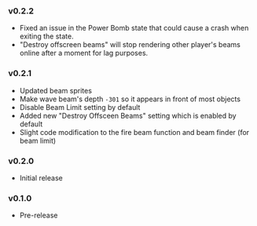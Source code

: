 ### v0.2.2
* Fixed an issue in the Power Bomb state that could cause a crash when exiting the state.
* "Destroy offscreen beams" will stop rendering other player's beams online after a moment for lag purposes.

### v0.2.1
* Updated beam sprites
* Make wave beam's depth `-301` so it appears in front of most objects
* Disable Beam Limit setting by default
* Added new "Destroy Offsceen Beams" setting which is enabled by default
* Slight code modification to the fire beam function and beam finder (for beam limit)

### v0.2.0
* Initial release

### v0.1.0
* Pre-release
